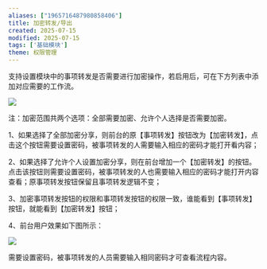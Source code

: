 ```yaml
---
aliases: ["1965716487980858406"]
title: 加密转发/导出
created: 2025-07-15
modified: 2025-07-15
tags: ['基础模块']
theme: 权限管理
---
```


支持设置模块中的事项转发是否需要进行加密操作，若启用后，可在下方列表中添加对应需要的工作流。

![](https://myhelpdoc.oss-cn-heyuan.aliyuncs.com/mdimages/e1e8679db39291a41bfb54f9f8418b6b.jpg)

注：加密范围共两个选项：全部需要加密、允许个人选择是否需要加密。

1、如果选择了全部加密分享，则前台的原【事项转发】按钮改为【加密转发】，点击这个按钮需要设置密码，被事项转发的人需要输入相应的密码才能打开看内容；

2、如果选择了允许个人设置加密分享，则在前台增加一个【加密转发】的按钮。点击该按钮则需要设置密码，被事项转发的人也需要输入相应的密码才能打开内容查看；原事项转发按钮保留且事项转发逻辑不变；

3、加密事项转发按钮的权限和事项转发按钮的权限一致，谁能看到【事项转发】按钮，就能看到【加密转发】按钮；

4、前台用户效果如下图所示：

![](https://myhelpdoc.oss-cn-heyuan.aliyuncs.com/mdimages/56c48d8d462ef3fc26a775a6432b0243.jpg)

需要设置密码，被事项转发的人员需要输入相同密码才可查看流程内容。

